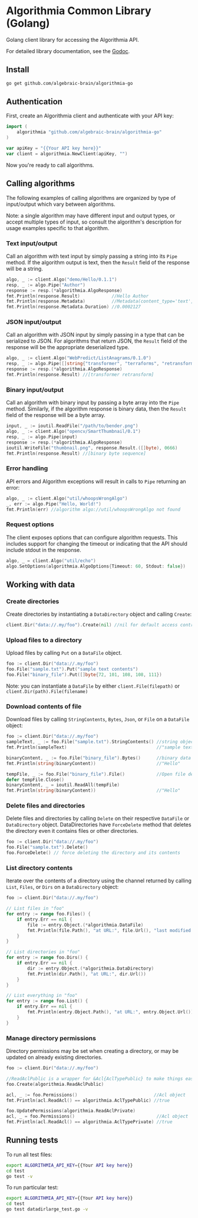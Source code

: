 Algorithmia Common Library (Golang)
===================================

Golang client library for accessing the Algorithmia API.

For detailed library documentation, see the [Godoc](https://godoc.org/github.com/algebraic-brain/algorithmia-go).

## Install

```bash
go get github.com/algebraic-brain/algorithmia-go
```


## Authentication

First, create an Algorithmia client and authenticate with your API key:

```Go
import (
	algorithmia "github.com/algebraic-brain/algorithmia-go"
)

var apiKey = "{{Your API key here}}"
var client = algorithmia.NewClient(apiKey, "")
```

Now you're ready to call algorithms.

## Calling algorithms

The following examples of calling algorithms are organized by type of input/output which vary between algorithms.

Note: a single algorithm may have different input and output types, or accept multiple types of input,
so consult the algorithm's description for usage examples specific to that algorithm.

### Text input/output

Call an algorithm with text input by simply passing a string into its `Pipe` method.
If the algorithm output is text, then the `Result` field of the response will be a string.

```Go
algo, _ := client.Algo("demo/Hello/0.1.1")
resp, _ := algo.Pipe("Author")
response := resp.(*algorithmia.AlgoResponse)
fmt.Println(response.Result)            //Hello Author
fmt.Println(response.Metadata)          //Metadata(content_type='text',duration=0.0002127)
fmt.Println(response.Metadata.Duration) //0.0002127
```

### JSON input/output

Call an algorithm with JSON input by simply passing in a type that can be serialized to JSON.
For algorithms that return JSON, the `Result` field of the response will be the appropriate
deserialized type.

```Go
algo, _ := client.Algo("WebPredict/ListAnagrams/0.1.0")
resp, _ := algo.Pipe([]string{"transformer", "terraforms", "retransform"})
response := resp.(*algorithmia.AlgoResponse)
fmt.Println(response.Result) //[transformer retransform]
```

### Binary input/output

Call an algorithm with binary input by passing a byte array into the `Pipe` method.
Similarly, if the algorithm response is binary data, then the `Result` field of the response
will be a byte array.

```Go
input, _ := ioutil.ReadFile("/path/to/bender.png")
algo, _ := client.Algo("opencv/SmartThumbnail/0.1")
resp, _ := algo.Pipe(input)
response := resp.(*algorithmia.AlgoResponse)
ioutil.WriteFile("thumbnail.png", response.Result.([]byte), 0666)
fmt.Println(response.Result) //[binary byte sequence]
```

### Error handling

API errors and Algorithm exceptions will result in calls to `Pipe` returning an error:

```Go
algo, _ := client.Algo("util/whoopsWrongAlgo")
_, err := algo.Pipe("Hello, World!")
fmt.Println(err) //algorithm algo://util/whoopsWrongAlgo not found
```

### Request options

The client exposes options that can configure algorithm requests.
This includes support for changing the timeout or indicating that the API should include stdout in the response.

```Go
algo, _ = client.Algo("util/echo")
algo.SetOptions(algorithmia.AlgoOptions{Timeout: 60, Stdout: false})
```

## Working with data

### Create directories
Create directories by instantiating a `DataDirectory` object and calling `Create`:

```Go
client.Dir("data://.my/foo").Create(nil) //nil for default access control (private)
```

### Upload files to a directory

Upload files by calling `Put` on a `DataFile` object.

```Go
foo := client.Dir("data://.my/foo")
foo.File("sample.txt").Put("sample text contents")
foo.File("binary_file").Put([]byte{72, 101, 108, 108, 111})
```

Note: you can instantiate a `DataFile` by either `client.File(filepath)` or `client.Dir(path).File(filename)`

### Download contents of file

Download files by calling `StringContents`, `Bytes`, `Json`, or `File` on a `DataFile` object:

```Go
foo := client.Dir("data://.my/foo")
sampleText, _ := foo.File("sample.txt").StringContents() //string object
fmt.Println(sampleText)                                  //"sample text contents"

binaryContent, _ := foo.File("binary_file").Bytes()      //binary data
fmt.Println(string(binaryContent))                       //"Hello"

tempFile, _ := foo.File("binary_file").File()            //Open file descriptor for read
defer tempFile.Close()
binaryContent, _ = ioutil.ReadAll(tempFile)
fmt.Println(string(binaryContent))                       //"Hello"
```

### Delete files and directories

Delete files and directories by calling `Delete` on their respective `DataFile` or `DataDirectory` object.
DataDirectories have `ForceDelete` method that deletes the directory even it contains files or other directories.

```Go
foo := client.Dir("data://.my/foo")
foo.File("sample.txt").Delete()
foo.ForceDelete() // force deleting the directory and its contents
```

### List directory contents

Iterate over the contents of a directory using the channel returned by calling `List`, `Files`, or `Dirs`
on a `DataDirectory` object:

```Go
foo := client.Dir("data://.my/foo")

// List files in "foo"
for entry := range foo.Files() {
	if entry.Err == nil {
		file := entry.Object.(*algorithmia.DataFile)
		fmt.Println(file.Path(), "at URL:", file.Url(), "last modified:", file.LastModified())
	}
}

// List directories in "foo"
for entry := range foo.Dirs() {
	if entry.Err == nil {
		dir := entry.Object.(*algorithmia.DataDirectory)
		fmt.Println(dir.Path(), "at URL:", dir.Url())
	}
}

// List everything in "foo"
for entry := range foo.List() {
	if entry.Err == nil {
		fmt.Println(entry.Object.Path(), "at URL:", entry.Object.Url())
	}
}
```

### Manage directory permissions

Directory permissions may be set when creating a directory, or may be updated on already existing directories.

```Go
foo := client.Dir("data://.my/foo")

//ReadAclPublic is a wrapper for &Acl{AclTypePublic} to make things easier
foo.Create(algorithmia.ReadAclPublic)

acl, _ := foo.Permissions()                             //Acl object
fmt.Println(acl.ReadAcl() == algorithmia.AclTypePublic) //true

foo.UpdatePermissions(algorithmia.ReadAclPrivate)
acl, _ = foo.Permissions()                               //Acl object
fmt.Println(acl.ReadAcl() == algorithmia.AclTypePrivate) //true
```

## Running tests

To run all test files:
```bash
export ALGORITHMIA_API_KEY={{Your API key here}}
cd test
go test -v
```

To run particular test:
```bash
export ALGORITHMIA_API_KEY={{Your API key here}}
cd test
go test datadirlarge_test.go -v
```
